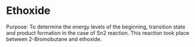 # Ethoxide

Purpose: To determine the energy levels of the beginning, transition state and product formation in the case of Sn2 reaction. This reaction took place between 2-Bromobutane and ethoxide.​

